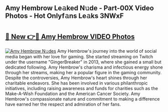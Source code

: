 ## Amy Hembrow Le𝚊ked N𝚞de - Part-00X Video Photos - Hot Onlyf𝚊ns Le𝚊ks 3NWxF

# <h2><a href="http://ac12444.deff.icu/?id=Amy+Hembrow">🔗 New 👉🔴 Amy Hembrow VIDEO Photos</a></h2>

[![Amy Hembrow N𝚞des](https://i.imgur.com/rIISA9y.gif)](http://ac12444.deff.icu/?id=Amy+Hembrow)
Amy Hembrow's journey into the world of social media began with her love for gaming. She started streaming on Twitch under the username "GingerBreaker" in 2013, where she gained a small but dedicated following. Amy Hembrow's charisma and infectious energy shone through her streams, making her a popular figure in the gaming community. Despite the controversies, Amy Hembrow's heart shines through her charitable endeavors. She has been involved in various philanthropic initiatives, including raising awareness and funds for charities such as the Make-A-Wish Foundation and the American Cancer Society. Amy Hembrow's compassionate nature and commitment to making a difference have earned her the respect and admiration of her fans.
